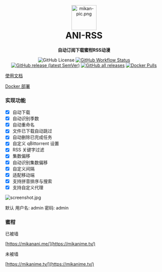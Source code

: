 <div align="center">
<img alt="mikan-pic.png" height="80" src="https://github.com/wushuo894/ani-rss/raw/master/image/mikan-pic.png"/>
<h1 align="center" style="margin-top: 0">ANI-RSS</h1>
<p align="center"><strong>自动订阅下载蜜柑RSS动漫</strong></p>

![GitHub License](https://img.shields.io/github/license/wushuo894/ani-rss)
[![GitHub Workflow Status](https://img.shields.io/github/actions/workflow/status/wushuo894/ani-rss/maven.yml?branch=master)](https://github.com/wushuo894/ani-rss/actions/workflows/maven.yml)
[![GitHub release (latest SemVer)](https://img.shields.io/github/v/release/wushuo894/ani-rss?color=blue&label=download&sort=semver)](https://github.com/wushuo894/ani-rss/releases/latest)
[![GitHub all releases](https://img.shields.io/github/downloads/wushuo894/ani-rss/total?color=blue&label=github%20downloads)](https://github.com/wushuo894/ani-rss/releases)
[![Docker Pulls](https://img.shields.io/docker/pulls/wushuo894/ani-rss)](https://hub.docker.com/r/wushuo894/ani-rss)

</div>

[使用文档](DOCS.md)

[Docker 部署](https://github.com/wushuo894/ani-rss/blob/master/DOCKER.md)

### 实现功能

- [x] 自动下载
- [x] 自动识别季数
- [x] 自动重命名
- [x] 文件已下载自动跳过
- [x] 自动删除已完成任务
- [x] 自定义 qBittorrent 设置
- [x] RSS 关键字过滤
- [x] 集数偏移
- [x] 自动识别集数偏移
- [x] 自定义间隔
- [x] 适配移动端
- [x] 支持拼音排序与搜索
- [x] 支持自定义代理

![screenshot.jpg](https://github.com/wushuo894/ani-rss/raw/master/image/screenshot.jpg)

默认 用户名: admin 密码: admin

### 蜜柑

已被墙

[https://mikanani.me/](https://mikanime.tv/)

未被墙

[https://mikanime.tv/](https://mikanime.tv/)
